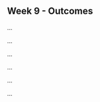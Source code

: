 <link rel="stylesheet" href="{{baseUrl}}/css/main.css">
<link rel="stylesheet" href="{{baseUrl}}/css/schedule.css">

<div class="website-content">

## Week 9 - Outcomes

<div id="main">

<!-- ==================================================================================================== -->

<include src="outcome-defensiveProgramming.md" />

<!-- ==================================================================================================== -->

<include src="outcome-tdd.md" />

<!-- ==================================================================================================== -->

<include src="outcome-classDiagram.md" />

<!-- ==================================================================================================== -->

<panel type="success" header=":trophy: Can explain dependency inversion principle (DIP) :star::star::star::star:" expandable>
  <include src="../../book/principles/dependencyInversionPrinciple/full.md" />
  <panel header=":dart: Evidence" expanded>

...

  </panel>
</panel>

<!-- ==================================================================================================== -->

<panel type="success" header=":trophy: Can explain interface segregation principle :star::star::star::star:" expandable>
  <include src="../../book/principles/interfaceSegregationPrinciple/full.md" />
  <panel header=":dart: Evidence" expanded>

...

  </panel>
</panel>

<!-- ==================================================================================================== -->

<panel type="info" header=":trophy: Can use advanced class diagrams :star::star::star:" expandable>
  <include src="../../book/modeling/modelingStructures/classDiagramsAdvanced/full.md" />
  <panel header=":dart: Evidence" expanded>

...

  </panel>
</panel>

<!-- ==================================================================================================== -->

<include src="outcome-ep.md" />

<!-- ==================================================================================================== -->

<include src="outcome-boundaryValueAnalysis.md" />

<!-- ==================================================================================================== -->

<include src="outcome-substitutability.md" />

<!-- ==================================================================================================== -->

<include src="outcome-schedule.md" />

<!-- ==================================================================================================== -->

<include src="outcome-testCaseDesignTypes.md" />

<!-- ==================================================================================================== -->

<include src="outcome-heuristic.md" />

<!-- ==================================================================================================== -->

<include src="outcome-sui.md" />

<!-- ==================================================================================================== -->

<include src="outcome-testCoverage.md" />

<!-- ==================================================================================================== -->

<panel type="info" header=":trophy: Can use intermediate features of JUnit :star::star::star:" expandable>
  <include src="../../book/junit/intermediate/full.md" />
  <panel header=":dart: Evidence" expanded>

...

  </panel>
</panel>

<!-- ==================================================================================================== -->

<include src="outcome-qa.md" />

<!-- ==================================================================================================== -->

<panel type="info" header=":trophy: Can explain testability :star::star::star:" expandable>
  <include src="../../book/testing/introduction/testability/full.md" />
  <panel header=":dart: Evidence" expanded>

...

  </panel>
</panel>

<!-- ==================================================================================================== -->

<include src="outcome-testCaseDesignCombined.md" />

<!-- ==================================================================================================== -->

<panel type="info" header=":trophy: Can draw architecture diagrams :star::star::star:" expandable>
  <include src="../../book/architecture/architectureDiagrams/drawing/full.md" />
  <panel header=":dart: Evidence" expanded>

...

  </panel>
</panel>
<!-- ==================================================================================================== -->

</div>
</div>
